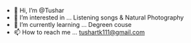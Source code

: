 - 👋 Hi, I’m @Tushar
- 👀 I’m interested in ... Listening songs & Natural Photography
- 🌱 I’m currently learning ... Degreen couse 
- 📫 How to reach me ... tushartk111@gmail.com

<!---
Tushar0106/Tushar0106 is a ✨ special ✨ repository because its `README.md` (this file) appears on your GitHub profile.
You can click the Preview link to take a look at your changes.
--->

